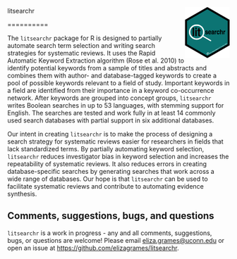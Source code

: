 litsearchr <img src="litsearchr-hex.png" align="right" width="20%" height="20%" />

==========

The ``litsearchr`` package for R is designed to partially automate search term selection and writing search strategies for systematic reviews. It uses the Rapid Automatic Keyword Extraction algorithm (Rose et al. 2010) to identify potential keywords from a sample of titles and abstracts and combines them with author- and database-tagged keywords to create a pool of possible keywords relevant to a field of study. Important keywords in a field are identified from their importance in a keyword co-occurrence network. After keywords are grouped into concept groups, ``litsearchr`` writes Boolean searches in up to 53 languages, with stemming support for English. The searches are tested and work fully in at least 14 commonly used search databases with partial support in six additional databases.

Our intent in creating ``litsearchr`` is to make the process of designing a search strategy for systematic reviews easier for researchers in fields that lack standardized terms. By partially automating keyword selection, ``litsearchr`` reduces investigator bias in keyword selection and increases the repeatability of systematic reviews. It also reduces errors in creating database-specific searches by generating searches that work across a wide range of databases. Our hope is that ``litsearchr`` can be used to facilitate systematic reviews and contribute to automating evidence synthesis.

Comments, suggestions, bugs, and questions
------------------------------------------

``litsearchr`` is a work in progress - any and all comments, suggestions, bugs, or questions are welcome! Please email eliza.grames@uconn.edu or open an issue at <https://github.com/elizagrames/litsearchr>.
